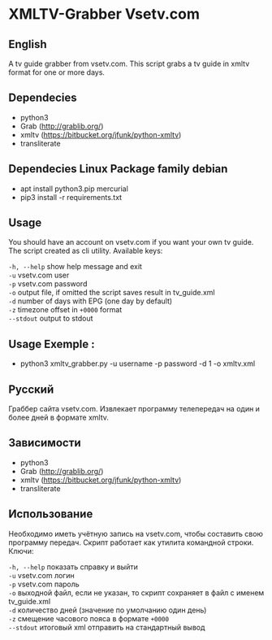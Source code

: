 XMLTV-Grabber Vsetv.com
=================

## English
A tv guide grabber from vsetv.com. This script grabs a tv guide in xmltv format for one or more days.

## Dependecies
* python3
* Grab (http://grablib.org/)
* xmltv (https://bitbucket.org/jfunk/python-xmltv)
* transliterate

## Dependecies Linux Package family debian

* apt install python3.pip mercurial
* pip3 install -r requirements.txt


## Usage
You should have an account on vsetv.com if you want your own tv guide.
The script created as cli utility. Available keys:

`-h, --help` show help message and exit  
`-u`          vsetv.com user  
`-p`          vsetv.com password  
`-o`          output file, if omitted the script saves result in tv_guide.xml  
`-d`          number of days with EPG (one day by default)  
`-z`          timezone offset in `+0000` format  
`--stdout`	  output to stdout

## Usage Exemple :

* python3 xmltv_grabber.py  -u username -p password -d 1  -o xmltv.xml

## Русский
Граббер сайта vsetv.com. Извлекает программу телепередач на один и более дней в формате xmltv.

## Зависимости
* python3
* Grab (http://grablib.org/)
* xmltv (https://bitbucket.org/jfunk/python-xmltv)
* transliterate

## Использование
Необходимо иметь учётную запись на vsetv.com, чтобы составить свою программу передач.
Скрипт работает как утилита командной строки. Ключи:

`-h, --help`  показать справку и выйти  
`-u`          vsetv.com логин  
`-p`          vsetv.com пароль  
`-o`          выходной файл, если не указан, то скрипт сохраняет в файл с именем tv_guide.xml  
`-d`          количество дней (значение по умолчанию один день)  
`-z`          смещение часового пояса в формате `+0000`  
`--stdout`	  итоговый xml отправить на стандартный вывод

